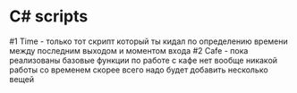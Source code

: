 # C# scripts
#1 Time - только тот скрипт который ты кидал по определению времени между последним выходом и моментом входа
#2 Cafe - пока реализованы базовые функции по работе с кафе нет вообще никакой работы со временем скорее всего надо будет добавить несколько вещей
